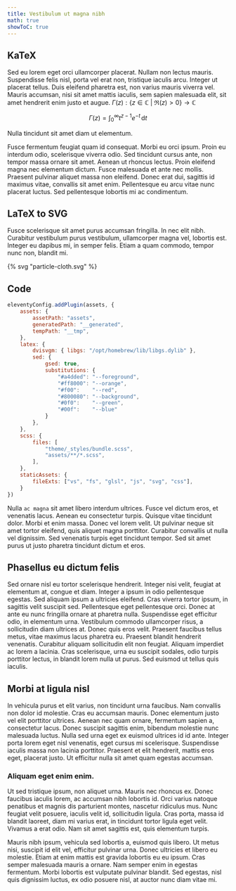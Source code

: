 ```yaml
---
title: Vestibulum ut magna nibh
math: true
showToC: true
---
```


## KaTeX

Sed eu lorem eget orci ullamcorper placerat. Nullam non lectus mauris. Suspendisse felis nisl, porta vel erat non, tristique iaculis arcu. Integer ut placerat tellus. Duis eleifend pharetra est, non varius mauris viverra vel. Mauris accumsan, nisi sit amet mattis iaculis, sem sapien malesuada elit, sit amet hendrerit enim justo et augue. $\Gamma(z) : \{z \in \mathbb{C}\ |\ \mathfrak{R}(z) > 0\} \to \mathbb{C}$

$$
\Gamma(z) = \int_{0}^{\infty} t^{z - 1}e^{-t}\,\mathrm{d}t
$$

Nulla tincidunt sit amet diam ut elementum. 

Fusce fermentum feugiat quam id consequat. Morbi eu orci ipsum. Proin eu interdum odio, scelerisque viverra odio. Sed tincidunt cursus ante, non tempor massa ornare sit amet. Aenean ut rhoncus lectus. Proin eleifend magna nec elementum dictum. Fusce malesuada et ante nec mollis. Praesent pulvinar aliquet massa non eleifend. Donec erat dui, sagittis id maximus vitae, convallis sit amet enim. Pellentesque eu arcu vitae nunc placerat luctus. Sed pellentesque lobortis mi ac condimentum.

## LaTeX to SVG

Fusce scelerisque sit amet purus accumsan fringilla. In nec elit nibh. Curabitur vestibulum purus vestibulum, ullamcorper magna vel, lobortis est. Integer eu dapibus mi, in semper felis. Etiam a quam commodo, tempor nunc non, blandit mi.

{% svg "particle-cloth.svg" %}

## Code

```js
eleventyConfig.addPlugin(assets, {
    assets: {
        assetPath: "assets",
        generatedPath: "__generated",
        tempPath: "__tmp",
    },
    latex: {
        dvisvgm: { libgs: "/opt/homebrew/lib/libgs.dylib" },
        sed: {
            gsed: true,
            substitutions: {
                "#a4dded": "--foreground",
                "#ff8000": "--orange",
                "#f00":    "--red",
                "#800080": "--background",
                "#0f0":    "--green",
                "#00f":    "--blue"
            }
        },
    },
    scss: {
        files: [
            "theme/_styles/bundle.scss",
            "assets/**/*.scss",
        ],
    },
    staticAssets: {
        fileExts: ["vs", "fs", "glsl", "js", "svg", "css"],
    }
})
```

Nulla `ac magna` sit amet libero interdum ultrices. Fusce vel dictum eros, et venenatis lacus. Aenean eu consectetur turpis. Quisque vitae tincidunt dolor. Morbi et enim massa. Donec vel lorem velit. Ut pulvinar neque sit amet tortor eleifend, quis aliquet magna porttitor. Curabitur convallis ut nulla vel dignissim. Sed venenatis turpis eget tincidunt tempor. Sed sit amet purus ut justo pharetra tincidunt dictum et eros.

## Phasellus eu dictum felis

Sed ornare nisl eu tortor scelerisque hendrerit. Integer nisi velit, feugiat at elementum at, congue et diam. Integer a ipsum in odio pellentesque egestas. Sed aliquam ipsum a ultricies eleifend. Cras viverra tortor ipsum, in sagittis velit suscipit sed. Pellentesque eget pellentesque orci. Donec at ante eu nunc fringilla ornare at pharetra nulla. Suspendisse eget efficitur odio, in elementum urna. Vestibulum commodo ullamcorper risus, a sollicitudin diam ultrices at. Donec quis eros velit. Praesent faucibus tellus metus, vitae maximus lacus pharetra eu. Praesent blandit hendrerit venenatis. Curabitur aliquam sollicitudin elit non feugiat. Aliquam imperdiet ac lorem a lacinia. Cras scelerisque, urna eu suscipit sodales, odio turpis porttitor lectus, in blandit lorem nulla ut purus. Sed euismod ut tellus quis iaculis.

## Morbi at ligula nisl

In vehicula purus et elit varius, non tincidunt urna faucibus. Nam convallis non dolor id molestie. Cras eu accumsan mauris. Donec elementum justo vel elit porttitor ultrices. Aenean nec quam ornare, fermentum sapien a, consectetur lacus. Donec suscipit sagittis enim, bibendum molestie nunc malesuada luctus. Nulla sed urna eget ex euismod ultrices id id ante. Integer porta lorem eget nisl venenatis, eget cursus mi scelerisque. Suspendisse iaculis massa non lacinia porttitor. Praesent et elit hendrerit, mattis eros eget, placerat justo. Ut efficitur nulla sit amet quam egestas accumsan.

###  Aliquam eget enim enim.

Ut sed tristique ipsum, non aliquet urna. Mauris nec rhoncus ex. Donec faucibus iaculis lorem, ac accumsan nibh lobortis id. Orci varius natoque penatibus et magnis dis parturient montes, nascetur ridiculus mus. Nunc feugiat velit posuere, iaculis velit id, sollicitudin ligula. Cras porta, massa id blandit laoreet, diam mi varius erat, in tincidunt tortor ligula eget velit. Vivamus a erat odio. Nam sit amet sagittis est, quis elementum turpis.

Mauris nibh ipsum, vehicula sed lobortis a, euismod quis libero. Ut metus nisi, suscipit id elit vel, efficitur pulvinar urna. Donec ultricies et libero eu molestie. Etiam at enim mattis est gravida lobortis eu eu ipsum. Cras semper malesuada mauris a ornare. Nam semper enim in egestas fermentum. Morbi lobortis est vulputate pulvinar blandit. Sed egestas, nisl quis dignissim luctus, ex odio posuere nisl, at auctor nunc diam vitae mi.